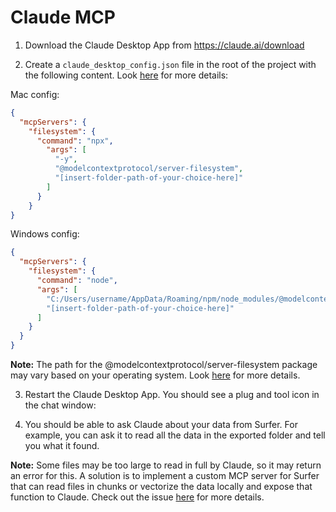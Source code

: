 # Claude MCP

1. Download the Claude Desktop App from https://claude.ai/download

2. Create a `claude_desktop_config.json` file in the root of the project with the following content. Look [here](https://github.com/modelcontextprotocol/servers/blob/main/src/filesystem/README.md) for more details:

Mac config:

```json
{
  "mcpServers": {
    "filesystem": {
      "command": "npx",
        "args": [
          "-y",
          "@modelcontextprotocol/server-filesystem",
          "[insert-folder-path-of-your-choice-here]"
        ]
      }
    }
}
```

Windows config:

```json
{
  "mcpServers": {
    "filesystem": {
      "command": "node",
      "args": [
        "C:/Users/username/AppData/Roaming/npm/node_modules/@modelcontextprotocol/server-filesystem/dist/index.js",
        "[insert-folder-path-of-your-choice-here]"
      ]
    }
  }
}
```

**Note:** The path for the @modelcontextprotocol/server-filesystem package may vary based on your operating system. Look [here](https://github.com/modelcontextprotocol/servers/blob/main/src/filesystem/README.md) for more details.

3. Restart the Claude Desktop App. You should see a plug and tool icon in the chat window:

4. You should be able to ask Claude about your data from Surfer. For example, you can ask it to read all the data in the exported folder and tell you what it found.

**Note:** Some files may be too large to read in full by Claude, so it may return an error for this. A solution is to implement a custom MCP server for Surfer that can read files in chunks or vectorize the data locally and expose that function to Claude. Check out the issue [here](https://github.com/Surfer-Org/Protocol/issues/15) for more details.
